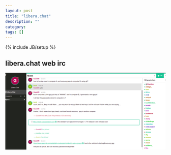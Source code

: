 ```yaml
---
layout: post
title: "libera.chat"
description: ""
category: 
tags: []
---
```

{% include JB/setup %}

##   libera.chat  web irc
<img src='/img/Selection_881.png' />

